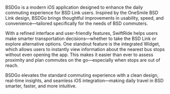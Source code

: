 BSDGo is a modern iOS application designed to enhance the daily commuting experience for BSD Link users. Inspired by the OneSmile BSD Link design, BSDGo brings thoughtful improvements in usability, speed, and convenience—tailored specifically for the needs of BSD commuters.

With a refined interface and user-friendly features, SwiftRide helps users make smarter transportation decisions—whether to take the BSD Link or explore alternative options. One standout feature is the integrated Widget, which allows users to instantly view information about the nearest bus stops without even opening the app. This makes it easier than ever to assess proximity and plan commutes on the go—especially when stops are out of reach.

BSDGo elevates the standard commuting experience with a clean design, real-time insights, and seamless iOS integration—making daily travel in BSD smarter, faster, and more intuitive.
